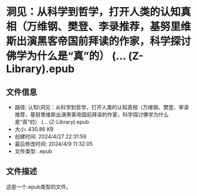 ﻿# 洞见：从科学到哲学，打开人类的认知真相（万维钢、樊登、李录推荐，基努里维斯出演黑客帝国前拜读的作家，科学探讨佛学为什么是“真”的） (... (Z-Library).epub

## 文件信息
- 路径: 认知\洞见：从科学到哲学，打开人类的认知真相（万维钢、樊登、李录推荐，基努里维斯出演黑客帝国前拜读的作家，科学探讨佛学为什么是“真”的） (... (Z-Library).epub
- 大小: 430.86 KB
- 创建时间: 2024/4/27 22:31:59
- 最后修改时间: 2024/4/9 11:32:05
- 文件类型: .epub

## 文件描述
这是一个.epub类型的文件。

